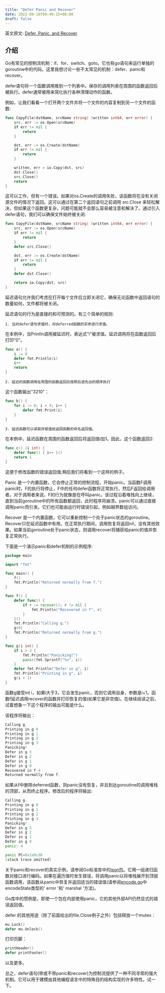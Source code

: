 ```yaml
---
title: "Defer Panic and Recover"
date: 2022-09-16T09:49:15+08:00
draft: false
---
```


英文原文: [Defer, Panic, and Recover](https://go.dev/blog/defer-panic-and-recover)

## 介绍
Go有常见的控制流机制：if、for、switch、goto。它也有go语句来运行单独的goroutine中的代码。这里我想讨论一些不太常见的机制：defer、panic和recover。

defer语句将一个函数调用推到一个列表中。保存的调用列表在周围的函数返回后被执行。defer通常被用来简化执行各种清理动作的函数。

例如，让我们看看一个打开两个文件并将一个文件的内容复制到另一个文件的函数:
```go
func CopyFile(dstName, srcName string) (written int64, err error) {
    src, err := os.Open(srcName)
    if err != nil {
        return
    }

    dst, err := os.Create(dstName)
    if err != nil {
        return
    }

    written, err = io.Copy(dst, src)
    dst.Close()
    src.Close()
    return
}
```

这可以工作，但有一个错误。如果对os.Create的调用失败，该函数将在没有关闭源文件的情况下返回。这可以通过在第二个返回语句之前调用 src.Close 来轻松解决，但如果这个函数更复杂，问题可能就不会那么容易被注意和解决了。通过引入defer语句，我们可以确保文件始终被关闭:
```go
func CopyFile(dstName, srcName string) (written int64, err error) {
    src, err := os.Open(srcName)
    if err != nil {
        return
    }
    defer src.Close()

    dst, err := os.Create(dstName)
    if err != nil {
        return
    }
    defer dst.Close()

    return io.Copy(dst, src)
}
```

延迟语句允许我们考虑在打开每个文件后立即关闭它，确保无论函数中返回语句的数量如何，文件都将被关闭。

延迟语句的行为是直接的和可预测的。有三个简单的规则:

    1. 当对defer语句求值时，对deferred函数的实参进行求值。

在本例中，当Println调用被延迟时，表达式“i”被求值。延迟调用将在函数返回后打印“0”。
```go
func a() {
    i := 0
    defer fmt.Println(i)
    i++
    return
}
```

    2. 延迟的函数调用在周围的函数返回后按照后进先出的顺序执行

这个函数输出"3210"：
```go
func b() {
    for i := 0; i < 4; i++ {
        defer fmt.Print(i)
    }
}
```    

    3. 延迟函数可以读取并赋值给返回函数的命名返回值。

在本例中，延迟函数在周围的函数返回后将返回值i加1。因此，这个函数返回2:
```go
func c() (i int) {
    defer func() { i++ }()
    return 1
}
```    

这便于修改函数的错误返回值;稍后我们将看到一个这样的例子。

Panic 是一个内置函数，它会停止正常的控制流程，开始panic。当函数F调用panic时，F的执行将停止，F中的任何defer函数将正常执行，然后F返回给调用者。对于调用者来说，F的行为就像是在呼叫panic。该过程沿着堆栈向上继续，直到当前goroutine中的所有函数都返回，此时程序将崩溃。panic可以通过直接调用panic而引发。它们也可能由运行时错误引起，例如越界数组访问。

Recover 是一个内置函数，它可以重新控制一个处于panic状态的goroutine。Recover只在延迟函数中有用。在正常执行期间，调用恢复将返回nil，没有其他效果。如果当前goroutine处于panic状态，则调用recover将捕获给panic的值并恢复正常执行。

下面是一个演示panic和defer机制的示例程序:
```go
package main

import "fmt"

func main() {
    f()
    fmt.Println("Returned normally from f.")
}

func f() {
    defer func() {
        if r := recover(); r != nil {
            fmt.Println("Recovered in f", r)
        }
    }()
    fmt.Println("Calling g.")
    g(0)
    fmt.Println("Returned normally from g.")
}

func g(i int) {
    if i > 3 {
        fmt.Println("Panicking!")
        panic(fmt.Sprintf("%v", i))
    }
    defer fmt.Println("Defer in g", i)
    fmt.Println("Printing in g", i)
    g(i + 1)
}
```

函数g接受int i，如果i大于3，它会发生panic，否则它调用自身，参数是i+1。函数f延迟调用recover的函数并打印恢复的值(如果它是非空值)。在继续阅读之前，试着想象一下这个程序的输出可能是什么。

该程序将输出：
```go
Calling g.
Printing in g 0
Printing in g 1
Printing in g 2
Printing in g 3
Panicking!
Defer in g 3
Defer in g 2
Defer in g 1
Defer in g 0
Recovered in f 4
Returned normally from f.
```

如果从f中删除deferred函数，则panic没有恢复，并且到达goroutine的调用堆栈的顶部，从而终止程序。修改后的程序将输出:
```go
Calling g.
Printing in g 0
Printing in g 1
Printing in g 2
Printing in g 3
Panicking!
Defer in g 3
Defer in g 2
Defer in g 1
Defer in g 0
panic: 4

panic PC=0x2a9cd8
[stack trace omitted]
```

关于panic和recover的真实示例，请参阅Go标准库中的[json包](https://go.dev/pkg/encoding/json/)。它用一组递归函数对接口进行编码。如果在遍历值时发生错误，将调用panic以将堆栈展开到顶层函数调用，该函数从panic中恢复并返回适当的错误值(请参阅[encode.go](https://go.dev/src/pkg/encoding/json/encode.go)中encodeState类型的' error '和' marshal '方法)。

Go库中的惯例是，即使一个包在内部使用panic，它的其他外部API仍然显式的错误返回值。

defer 的其他用途（除了前面给出的file.Close例子之外）包括释放一个mutex：
```go
mu.Lock()
defer mu.Unlock()
```

打印页脚：
```go
printHeader()
defer printFooter()
```
以及更多。

总之，defer语句(带或不带panic和recover)为控制流提供了一种不同寻常的强大机制。它可以用于建模由其他编程语言中的特殊目的结构实现的许多特性。试一下。
